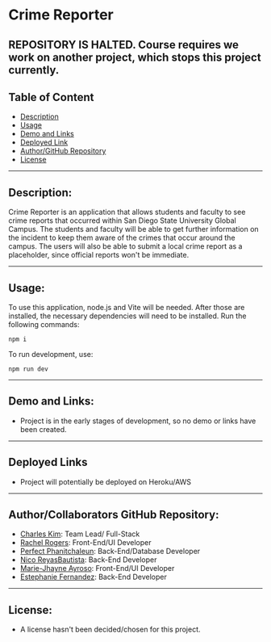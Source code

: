 # Crime Reporter

**REPOSITORY IS HALTED. Course requires we work on another project, which stops this project currently.**
------
## Table of Content

- [Description](#description)
- [Usage](#usage)
- [Demo and Links](#Demo-and-Links)
- [Deployed Link](#Deployed-Links)
- [Author/GitHub Repository](#AuthorCollaborators-GitHub-Repository)
- [License](#license)

------
## Description:

Crime Reporter is an application that allows students and faculty to see crime reports that occurred within San Diego State University Global Campus. The students and faculty will be able to get further information on the incident to keep them aware of the crimes that occur around the campus. The users will also be able to submit a local crime report as a placeholder, since official reports won't be immediate.

------
## Usage:

To use this application, node.js and Vite will be needed. After those are installed, the necessary dependencies will need to be installed. Run the following commands:

```aiignore
npm i
```

To run development, use:
```aiignore
npm run dev
```

------
## Demo and Links:
- Project is in the early stages of development, so no demo or links have been created.

------
## Deployed Links
- Project will potentially be deployed on Heroku/AWS

------
## Author/Collaborators GitHub Repository:

- [Charles Kim](https://github.com/kims1998): Team Lead/ Full-Stack
- [Rachel Rogers](https://github.com/rrogers5143): Front-End/UI Developer
- [Perfect Phanitchaleun](https://github.com/SailmanSeeulater): Back-End/Database Developer
- [Nico ReyasBautista](https://github.com/nicoReyas): Back-End Developer
- [Marie-Jhayne Ayroso](https://github.com/mayroso4517): Front-End/UI Developer
- [Estephanie Fernandez](https://github.com/efernandez1121): Back-End Developer

-----
## License:
- A license hasn't been decided/chosen for this project.

